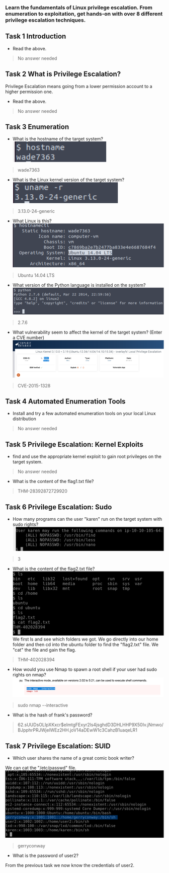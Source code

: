 ### Learn the fundamentals of Linux privilege escalation. From enumeration to exploitation, get hands-on with over 8 different privilege escalation techniques.

## Task 1 Introduction

- Read the above.
> No answer needed

## Task 2 What is Privilege Escalation?

Privilege Escalation means going from a lower permission account to a higher permission one.

- Read the above.
> No answer needed

## Task 3 Enumeration

- What is the hostname of the target system?
![](Attachments/hostname.png)
> wade7363

- What is the Linux kernel version of the target system?
![](Attachments/uname.png)
> 3.13.0-24-generic

- What Linux is this?
![](Attachments/hostnamectl.png)
> Ubuntu 14.04 LTS

- What version of the Python language is installed on the system?
![](Attachments/python.png)
> 2.7.6

- What vulnerability seem to affect the kernel of the target system? (Enter a CVE number)
![](Attachments/CVE.png)
> CVE-2015-1328 

## Task 4 Automated Enumeration Tools

- Install and try a few automated enumeration tools on your local Linux distribution
> No answer needed

## Task 5 Privilege Escalation: Kernel Exploits

- find and use the appropriate kernel exploit to gain root privileges on the target system.
> No answer needed

- What is the content of the flag1.txt file?
> THM-28392872729920

## Task 6 Privilege Escalation: Sudo

- How many programs can the user "karen" run on the target system with sudo rights?
![](Attachments/programs.png)
> 3

- What is the content of the flag2.txt file?
![](Attachments/flag2.png)
We first ls and see which folders we got. We go directly into our home folder and then cd into the  ubuntu folder to find the "flag2.txt" file. We "cat" the file and gain the flag.
> THM-402028394

- How would you use Nmap to spawn a root shell if your user had sudo rights on nmap?
![](Attachments/nmapsudo.png)
> sudo nmap --interactive

- What is the hash of frank's password?
> $6$2.sUUDsOLIpXKxcr$eImtgFExyr2ls4jsghdD3DHLHHP9X50Iv.jNmwo/BJpphrPRJWjelWEz2HH.joV14aDEwW1c3CahzB1uaqeLR1


## Task 7 Privilege Escalation: SUID





- Which user shares the name of a great comic book writer?

We can cat the "/etc/passwd" file.
![](Attachments/passwdfile.png)
> gerryconway

- What is the password of user2?

From the previous task we now know the credentials of user2.

